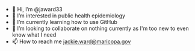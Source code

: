 - 👋 Hi, I’m @jaward33
- 👀 I’m interested in public health epidemiology
- 🌱 I’m currently learning how to use GitHub
- 💞️ I’m looking to collaborate on nothing currently as I'm too new to even know what I need
- 📫 How to reach me jackie.ward@maricopa.gov 

<!---
jaward33/jaward33 is a ✨ special ✨ repository because its `README.md` (this file) appears on your GitHub profile.
You can click the Preview link to take a look at your changes.
--->

